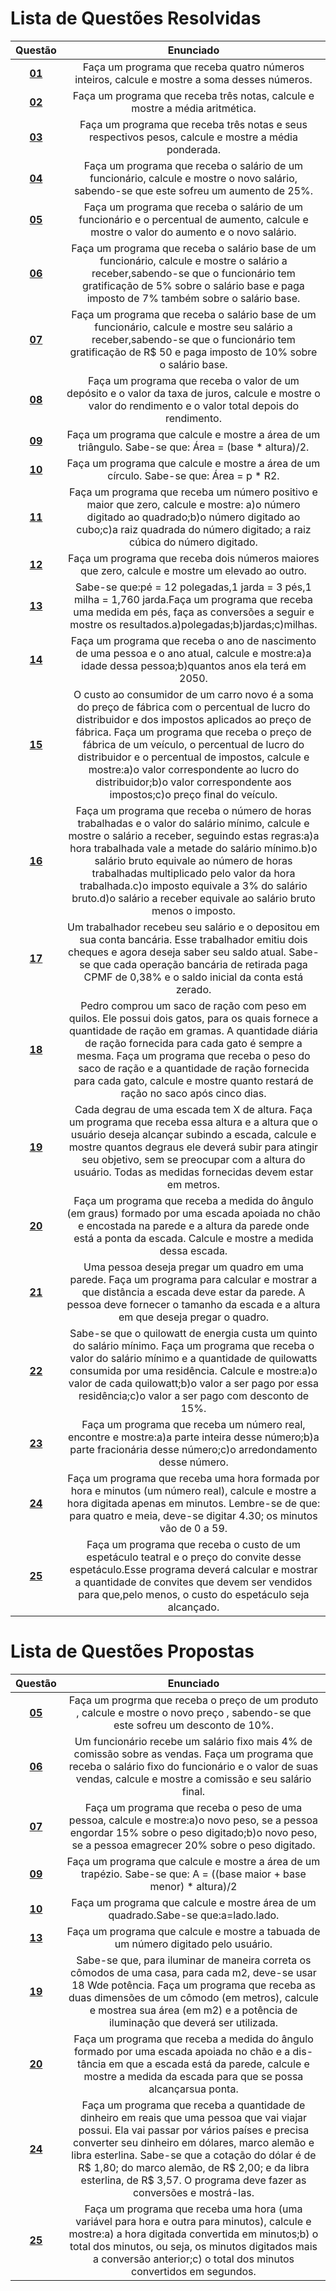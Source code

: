 #    Lista de Questões Resolvidas 

Questão | Enunciado
:--------: | :-----------:
[**01**](https://github.com/GustavoHenrique07/DisciplinaPOO2023.2/tree/main/Lista01/Resolvidas/Q01R/src/br/edu/principal/principal.java) | Faça um programa que receba quatro números inteiros, calcule e mostre a soma desses números.
[**02**](https://github.com/GustavoHenrique07/DisciplinaPOO2023.2/tree/main/Lista01/Resolvidas/Q02R) | Faça um programa que receba três notas, calcule e mostre a média aritmética.
[**03**](https://github.com/GustavoHenrique07/DisciplinaPOO2023.2/tree/main/Lista01/Resolvidas/Q03R) | Faça um programa que receba três notas e seus respectivos pesos, calcule e mostre a média ponderada.
[**04**](https://github.com/GustavoHenrique07/DisciplinaPOO2023.2/tree/main/Lista01/Resolvidas/Q04R) | Faça um programa que receba o salário de um funcionário, calcule e mostre o novo salário, sabendo-se que este sofreu um aumento de 25%.
[**05**](https://github.com/GustavoHenrique07/DisciplinaPOO2023.2/tree/main/Lista01/Resolvidas/Q05R) | Faça um programa que receba o salário de um funcionário e o percentual de aumento, calcule e mostre o valor do aumento e o novo salário.
[**06**](https://github.com/GustavoHenrique07/DisciplinaPOO2023.2/tree/main/Lista01/Resolvidas/Q06R) | Faça um programa que receba o salário base de um funcionário, calcule e mostre o salário a receber,sabendo-se que o funcionário tem gratificação de 5% sobre o salário base e paga imposto de 7% também sobre o salário base.
[**07**](https://github.com/GustavoHenrique07/DisciplinaPOO2023.2/tree/main/Lista01/Resolvidas/Q07R) | Faça um programa que receba o salário base de um funcionário, calcule e mostre seu salário a receber,sabendo-se que o funcionário tem gratificação de R$ 50 e paga imposto de 10% sobre o salário base.
[**08**](https://github.com/GustavoHenrique07/DisciplinaPOO2023.2/tree/main/Lista01/Resolvidas/Q08R) | Faça um programa que receba o valor de um depósito e o valor da taxa de juros, calcule e mostre o valor do rendimento e o valor total depois do rendimento.
[**09**](https://github.com/GustavoHenrique07/DisciplinaPOO2023.2/tree/main/Lista01/Resolvidas/Q09R) | Faça um programa que calcule e mostre a área de um triângulo. Sabe-se que: Área = (base * altura)/2.
[**10**](https://github.com/GustavoHenrique07/DisciplinaPOO2023.2/tree/main/Lista01/Resolvidas/Q10R) | Faça um programa que calcule e mostre a área de um círculo. Sabe-se que: Área = p * R2.
[**11**](https://github.com/GustavoHenrique07/DisciplinaPOO2023.2/tree/main/Lista01/Resolvidas/Q11R) | Faça um programa que receba um número positivo e maior que zero, calcule e mostre: a)o número digitado ao quadrado;b)o número digitado ao cubo;c)a raiz quadrada do número digitado; a raiz cúbica do número digitado.
[**12**](https://github.com/GustavoHenrique07/DisciplinaPOO2023.2/tree/main/Lista01/Resolvidas/Q12R) | Faça um programa que receba dois números maiores que zero, calcule e mostre um elevado ao outro.
[**13**](https://github.com/GustavoHenrique07/DisciplinaPOO2023.2/tree/main/Lista01/Resolvidas/Q13R) | Sabe-se que:pé = 12 polegadas,1 jarda = 3 pés,1 milha = 1,760 jarda.Faça um programa que receba uma medida em pés, faça as conversões a seguir e mostre os resultados.a)polegadas;b)jardas;c)milhas. 
[**14**](https://github.com/GustavoHenrique07/DisciplinaPOO2023.2/tree/main/Lista01/Resolvidas/Q14R) | Faça um programa que receba o ano de nascimento de uma pessoa e o ano atual, calcule e mostre:a)a idade dessa pessoa;b)quantos anos ela terá em 2050.
[**15**](https://github.com/GustavoHenrique07/DisciplinaPOO2023.2/tree/main/Lista01/Resolvidas/Q15R) | O custo ao consumidor de um carro novo é a soma do preço de fábrica com o percentual de lucro do distribuidor e dos impostos aplicados ao preço de fábrica. Faça um programa que receba o preço de fábrica de um veículo, o percentual de lucro do distribuidor e o percentual de impostos, calcule e mostre:a)o valor correspondente ao lucro do distribuidor;b)o valor correspondente aos impostos;c)o preço final do veículo.
[**16**](https://github.com/GustavoHenrique07/DisciplinaPOO2023.2/tree/main/Lista01/Resolvidas/Q16R) | Faça um programa que receba o número de horas trabalhadas e o valor do salário mínimo, calcule e mostre o salário a receber, seguindo estas regras:a)a hora trabalhada vale a metade do salário mínimo.b)o salário bruto equivale ao número de horas trabalhadas multiplicado pelo valor da hora trabalhada.c)o imposto equivale a 3% do salário bruto.d)o salário a receber equivale ao salário bruto menos o imposto.
[**17**](https://github.com/GustavoHenrique07/DisciplinaPOO2023.2/tree/main/Lista01/Resolvidas/Q17R) | Um trabalhador recebeu seu salário e o depositou em sua conta bancária. Esse trabalhador emitiu dois cheques e agora deseja saber seu saldo atual. Sabe-se que cada operação bancária de retirada paga CPMF de 0,38% e o saldo inicial da conta está zerado.
[**18**](https://github.com/GustavoHenrique07/DisciplinaPOO2023.2/tree/main/Lista01/Resolvidas/Q18R) | Pedro comprou um saco de ração com peso em quilos. Ele possui dois gatos, para os quais fornece a quantidade de ração em gramas. A quantidade diária de ração fornecida para cada gato é sempre a mesma. Faça um programa que receba o peso do saco de ração e a quantidade de ração fornecida para cada gato, calcule e mostre quanto restará de ração no saco após cinco dias.
[**19**](https://github.com/GustavoHenrique07/DisciplinaPOO2023.2/tree/main/Lista01/Resolvidas/Q19R) | Cada degrau de uma escada tem X de altura. Faça um programa que receba essa altura e a altura que o usuário deseja alcançar subindo a escada, calcule e mostre quantos degraus ele deverá subir para atingir seu objetivo, sem se preocupar com a altura do usuário. Todas as medidas fornecidas devem estar em metros.
[**20**](https://github.com/GustavoHenrique07/DisciplinaPOO2023.2/tree/main/Lista01/Resolvidas/Q20R) | Faça um programa que receba a medida do ângulo (em graus) formado por uma escada apoiada no chão e encostada na parede e a altura da parede onde está a ponta da escada. Calcule e mostre a medida dessa escada.
[**21**](https://github.com/GustavoHenrique07/DisciplinaPOO2023.2/tree/main/Lista01/Resolvidas/Q21R) |  Uma pessoa deseja pregar um quadro em uma parede. Faça um programa para calcular e mostrar a que distância a escada deve estar da parede. A pessoa deve fornecer o tamanho da escada e a altura em que deseja pregar o quadro.
[**22**](https://github.com/GustavoHenrique07/DisciplinaPOO2023.2/tree/main/Lista01/Resolvidas/Q22R) | Sabe-se que o quilowatt de energia custa um quinto do salário mínimo. Faça um programa que receba o valor do salário mínimo e a quantidade de quilowatts consumida por uma residência. Calcule e mostre:a)o valor de cada quilowatt;b)o valor a ser pago por essa residência;c)o valor a ser pago com desconto de 15%.
[**23**](https://github.com/GustavoHenrique07/DisciplinaPOO2023.2/tree/main/Lista01/Resolvidas/Q23R) | Faça um programa que receba um número real, encontre e mostre:a)a parte inteira desse número;b)a parte fracionária desse número;c)o arredondamento desse número.
[**24**](https://github.com/GustavoHenrique07/DisciplinaPOO2023.2/tree/main/Lista01/Resolvidas/Q24R) | Faça um programa que receba uma hora formada por hora e minutos (um número real), calcule e mostre a hora digitada apenas em minutos. Lembre-se de que: para quatro e meia, deve-se digitar 4.30; os minutos vão de 0 a 59.
[**25**](https://github.com/GustavoHenrique07/DisciplinaPOO2023.2/tree/main/Lista01/Resolvidas/Q25R) | Faça um programa que receba o custo de um espetáculo teatral e o preço do convite desse espetáculo.Esse programa deverá calcular e mostrar a quantidade de convites que devem ser vendidos para que,pelo menos, o custo do espetáculo seja alcançado.

#  Lista de Questões Propostas

Questão | Enunciado
:-----: | :-------:
[**05**](https://github.com/GustavoHenrique07/DisciplinaPOO2023.2/tree/main/Lista01/Propostas/Q05P) | Faça um progrma que receba o preço de um produto , calcule e mostre o novo preço , sabendo-se que este sofreu um desconto de 10%.
[**06**](https://github.com/GustavoHenrique07/DisciplinaPOO2023.2/tree/main/Lista01/Propostas/Q06P) | Um funcionário recebe um salário fixo mais 4% de comissão sobre as vendas. Faça um programa que receba o salário fixo do funcionário e o valor de suas vendas, calcule e mostre a comissão e seu salário final.
[**07**](https://github.com/GustavoHenrique07/DisciplinaPOO2023.2/tree/main/Lista01/Propostas/Q07P) | Faça um programa que receba o peso de uma pessoa, calcule e mostre:a)o novo peso, se a pessoa engordar 15% sobre o peso digitado;b)o novo peso, se a pessoa emagrecer 20% sobre o peso digitado.
[**09**](https://github.com/GustavoHenrique07/DisciplinaPOO2023.2/tree/main/Lista01/Propostas/Q09P) | Faça um programa que calcule e mostre a área de um trapézio. Sabe-se que: A = ((base maior + base menor) * altura)/2
[**10**](https://github.com/GustavoHenrique07/DisciplinaPOO2023.2/tree/main/Lista01/Propostas/Q10P) | Faça um programa que calcule e mostre área de um quadrado.Sabe-se que:a=lado.lado.
[**13**](https://github.com/GustavoHenrique07/DisciplinaPOO2023.2/tree/main/Lista01/Propostas/Q13P) | Faça um programa que calcule e mostre a tabuada de um número digitado pelo usuário.
[**19**](https://github.com/GustavoHenrique07/DisciplinaPOO2023.2/tree/main/Lista01/Propostas/Q19P) | Sabe-se que, para iluminar de maneira correta os cômodos de uma casa, para cada m2, deve-se usar 18 Wde potência. Faça um programa que receba as duas dimensões de um cômodo (em metros), calcule e mostrea sua área (em m2) e a potência de iluminação que deverá ser utilizada.
[**20**](https://github.com/GustavoHenrique07/DisciplinaPOO2023.2/tree/main/Lista01/Propostas/Q20P) | Faça um programa que receba a medida do ângulo formado por uma escada apoiada no chão e a dis-tância em que a escada está da parede, calcule e mostre a medida da escada para que se possa alcançarsua ponta.
[**24**](https://github.com/GustavoHenrique07/DisciplinaPOO2023.2/tree/main/Lista01/Propostas/Q24P) | Faça um programa que receba a quantidade de dinheiro em reais que uma pessoa que vai viajar possui. Ela vai passar por vários países e precisa converter seu dinheiro em dólares, marco alemão e libra esterlina. Sabe-se que a cotação do dólar é de R$ 1,80; do marco alemão, de R$ 2,00; e da libra esterlina, de R$ 3,57. O programa deve fazer as conversões e mostrá-las.
[**25**]() | Faça um programa que receba uma hora (uma variável para hora e outra para minutos), calcule e mostre:a) a hora digitada convertida em minutos;b) o total dos minutos, ou seja, os minutos digitados mais a conversão anterior;c) o total dos minutos convertidos em segundos.

